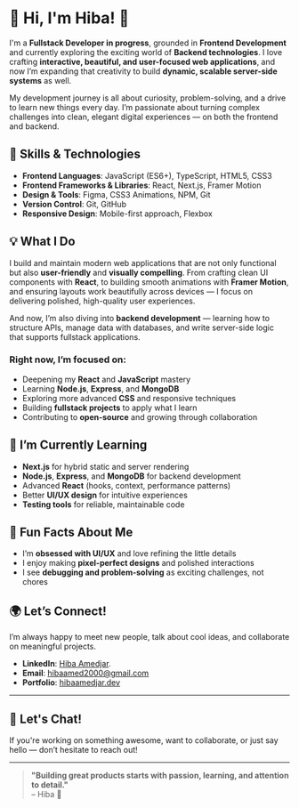 
# 👋 Hi, I'm Hiba! 🚀

I'm a **Fullstack Developer in progress**, grounded in **Frontend Development** and currently 
exploring the exciting world of **Backend technologies**. I love crafting **interactive, 
beautiful, and user-focused web applications**, and now I’m expanding that creativity to build 
**dynamic, scalable server-side systems** as well.

My development journey is all about curiosity, problem-solving, and a drive to learn new 
things every day. I’m passionate about turning complex challenges into clean, elegant digital 
experiences — on both the frontend and backend.

## 🔧 Skills & Technologies

- **Frontend Languages**: JavaScript (ES6+), TypeScript, HTML5, CSS3  
- **Frontend Frameworks & Libraries**: React, Next.js, Framer Motion  
- **Design & Tools**: Figma, CSS3 Animations, NPM, Git  
- **Version Control**: Git, GitHub  
- **Responsive Design**: Mobile-first approach, Flexbox  

## 💡 What I Do

I build and maintain modern web applications that are not only functional but also 
**user-friendly** and **visually compelling**. From crafting clean UI components with **React**, 
to building smooth animations with **Framer Motion**, and ensuring layouts work beautifully 
across devices — I focus on delivering polished, high-quality user experiences.

And now, I’m also diving into **backend development** — learning how to structure APIs, manage 
data with databases, and write server-side logic that supports fullstack applications.

### Right now, I’m focused on:

- Deepening my **React** and **JavaScript** mastery  
- Learning **Node.js**, **Express**, and **MongoDB**  
- Exploring more advanced **CSS** and responsive techniques  
- Building **fullstack projects** to apply what I learn  
- Contributing to **open-source** and growing through collaboration  

## 🌱 I’m Currently Learning

- **Next.js** for hybrid static and server rendering  
- **Node.js**, **Express**, and **MongoDB** for backend development  
- Advanced **React** (hooks, context, performance patterns)  
- Better **UI/UX design** for intuitive experiences  
- **Testing tools** for reliable, maintainable code  

## 📌 Fun Facts About Me

- I’m **obsessed with UI/UX** and love refining the little details  
- I enjoy making **pixel-perfect designs** and polished interactions  
- I see **debugging and problem-solving** as exciting challenges, not chores  

## 🌍 Let’s Connect!

I’m always happy to meet new people, talk about cool ideas, and collaborate on meaningful 
projects.

- **LinkedIn**: [Hiba Amedjar](https://www.linkedin.com/in/hiba-amedjar/).  
- **Email**: hibaamed2000@gmail.com
- **Portfolio**: [hibaamedjar.dev](https://hibaamedjar.vercel.app/)

---

## 💬 Let's Chat!

If you're working on something awesome, want to collaborate, or just say hello — don’t hesitate 
to reach out!

---

> **"Building great products starts with passion, learning, and attention to detail."**  
> – Hiba 🚀




<!--# 👋 Hi, I'm Hiba! 🚀

I’m a **Frontend Developer** with a deep passion for building **user-centric, beautiful, and interactive web applications**. I thrive on turning complex ideas into simple and elegant solutions using modern web technologies. My journey in frontend development is fueled by curiosity, continuous learning, and a drive to create impactful user experiences.

## 🔧 Skills & Technologies

- **Languages**: JavaScript (ES6+), HTML5, CSS3
- **Frameworks & Libraries**: React, Next.js, Framer Motion
- **Design & Tools**: Figma, CSS3 Animations, NPM, Git
- **Version Control**: Git, GitHub
- **Responsive Design**: Mobile-first approach, Flexbox

## 💡 What I Do

I build and maintain modern web applications that are not only functional but **user-friendly** and **visually stunning**. Whether it's developing interactive UI components with **React**, creating smooth animations with **Framer Motion**, or ensuring seamless responsive designs, I’m committed to delivering exceptional experiences.

Currently, I’m focusing on:
- Improving my **React** and **JavaScript** skills.
- Learning **advanced CSS techniques** to create pixel-perfect designs.
- Working on **open-source projects** to contribute to the community.

## 🌱 I’m Currently Learning

- **Next.js** for server-side rendering and static site generation.
- React (advanced features, hooks, and context API) to deepen my understanding of frontend development.
- Advanced **CSS** animations and transitions.
- **UI/UX Design** principles to enhance the usability of my projects.
- **Testing** frameworks to improve code quality and reliability.

## 🛠️ Projects I’m Proud Of

Here are a few highlights of the projects I’ve worked on that showcase my frontend development skills:
### [Project Name 1]
- Description: A modern React application that allows users to track their personal goals.
- Tech Stack: React, Redux, Firebase
- Key Features:
  - User authentication using Firebase
  - Responsive design with mobile-first approach
  - Interactive task management system with drag-and-drop functionality
### [Project Name 2]
- Description: A weather dashboard that fetches real-time data from OpenWeather API.
- Tech Stack: React, Axios, CSS
- Key Features:
  - Real-time weather updates based on location
  - Beautiful UI with dynamic background and transitions
### [Project Name 3]
- Description: An e-commerce site with product listings and a cart system.
- Tech Stack: React, Stripe API, Firebase
- Key Features:
  - Fully responsive design
  - Integrated payment system using Stripe
  - Real-time inventory management




## 📌 Fun Facts About Me
- I am **obsessed with UI/UX** and constantly striving to improve the design and usability of my projects.
- I have a **strong eye for detail**, which allows me to create pixel-perfect designs.
- **Problem-solving** is my passion—whether it's fixing a bug or optimizing a user experience, I always find joy in overcoming challenges.

## 🌍 Let’s Connect!
I love connecting with like-minded professionals, collaborating on interesting projects, and contributing to open-source initiatives.

- **LinkedIn**: https://www.linkedin.com/in/hiba-amedjar/
 <!--- **Twitter**: [Your Twitter Profile]
- **Email**: hibaamed2000@gmail.com-->
 <!--  **Website/Portfolio**: [Your Portfolio Link]

---

## 💬 Let's Chat!
I am always open to new opportunities and collaborations. Feel free to reach out to me for any questions, suggestions, or collaboration opportunities.

---

> **"Building great products starts with passion, learning, and attention to detail."**  
> – Hiba 🚀

<!--
**Hiamedja/hiamedja** is a ✨ _special_ ✨ repository because its `README.md` (this file) appears on your GitHub profile.

Here are some ideas to get you started:

- 🔭 I’m currently working on ...
- 🌱 I’m currently learning ...
- 👯 I’m looking to collaborate on ...
- 🤔 I’m looking for help with ...
- 💬 Ask me about ...
- 📫 How to reach me: ...
- 😄 Pronouns: ...
- ⚡ Fun fact: ...
-->
